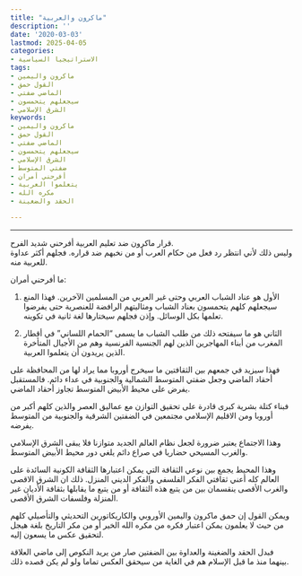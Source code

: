 ```yaml
---
title: "ماكرون والعربية"
description: ''
date: '2020-03-03'
lastmod: 2025-04-05
categories:
- الاستراتيجيا السياسية
tags:
- ماكرون واليمين
- القول حمق
- الماضي ضفتي
- سيجعلهم يتحمسون
- الشرق الإسلامي
keywords:
- ماكرون واليمين
- القول حمق
- الماضي ضفتي
- سيجعلهم يتحمسون
- الشرق الإسلامي
- ضفتي المتوسط
- أفرحني أمران
- يتعلموا العربية
- مكره الله
- الحقد والضغينة

---
```

****

قرار ماكرون ضد تعليم العربية أفرحني شديد الفرح.  
وليس ذلك لأني انتظر رد فعل من حكام العرب أو من نخبهم ضد قراره. فجلهم أكثر عداوة للعربية منه.

ما أفرحني أمران:  
1. الأول هو عناد الشباب العربي وحتى غير العربي من المسلمين الآخرين. فهذا المنع سيجعلهم كلهم يتحمسون بعناد الشباب ومثاليتهم الرافضة للعنصرية حتى يفرضوا تعلمها بكل الوسائل. وإذن فجلهم سيختارها لغة ثانية في تكوينه.

2. الثاني هو ما سيفتحه ذلك من طلب الشباب ما يسمى “الحمام اللساني” في أقطار المغرب من أبناء المهاجرين الذين لهم الجنسية الفرنسية وهم من الأجيال المتأخرة الذين يريدون أن يتعلموا العربية.

فهذا سيزيد في جمعهم بين الثقافتين ما سيخرج أوروبا مما يراد لها من المحافظة على أحقاد الماضي وجعل ضفتي المتوسط الشمالية والجنوبية في عداء دائم. فالمستقبل يفرض على محيط الأبيض المتوسط تجاوز أحقاد الماضي.

فبناء كتلة بشرية كبرى قادرة على تحقيق التوازن مع عماليق العصر والذين كلهم أكبر من أوروبا ومن الاقليم الإسلامي مجتمعين في الضفتين الشرقية والجنوبية من المتوسط يفرضه.

وهذا الاجتماع يعتبر ضرورة لجعل نظام العالم الجديد متوازنا فلا يبقى الشرق الإسلامي والغرب المسيحي حضاريا في صراع دائم يلغي دور محيط الأبيض المتوسط.

وهذا المحيط يجمع بين نوعي الثقافة التي يمكن اعتبارها الثقافة الكونية السائدة على العالم كله أعني ثقافتي الفكر الفلسفي والفكر الديني المنزل. ذلك ان الشرق الاقصى والغرب الأقصى ينقسمان بين من يتبع هذه الثقافة أو من يتبع ما يقابلها بثقافة الأديان غير المنزلة وفلسفات الشرق الأقصى.

ويمكن القول إن حمق ماكرون واليمين الأوروبي والكاريكاتورين التحديثي والتأصيلي كلهم من حيث لا يعلمون يمكن اعتبار فكره من مكره الله الخير أو من مكر التاريخ بلغة هيجل لتحقيق عكس ما يسعون إليه.

فبدل الحقد والضغينة والعداوة بين الضفتين صار من يريد النكوص إلى ماضي العلاقة بينهما منذ ما قبل الإسلام هم في الغاية من سيحقق العكس تماما ولو لم يكن قصده ذلك.

###
